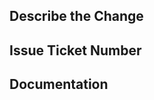 <!--- Provide a short description of the changes in the Title -->

## Describe the Change
<!--- Describe your changes in detail -->


## Issue Ticket Number
<!--- Link corresponding issue number -->


## Documentation
<!--- Where has this change been documented -->
